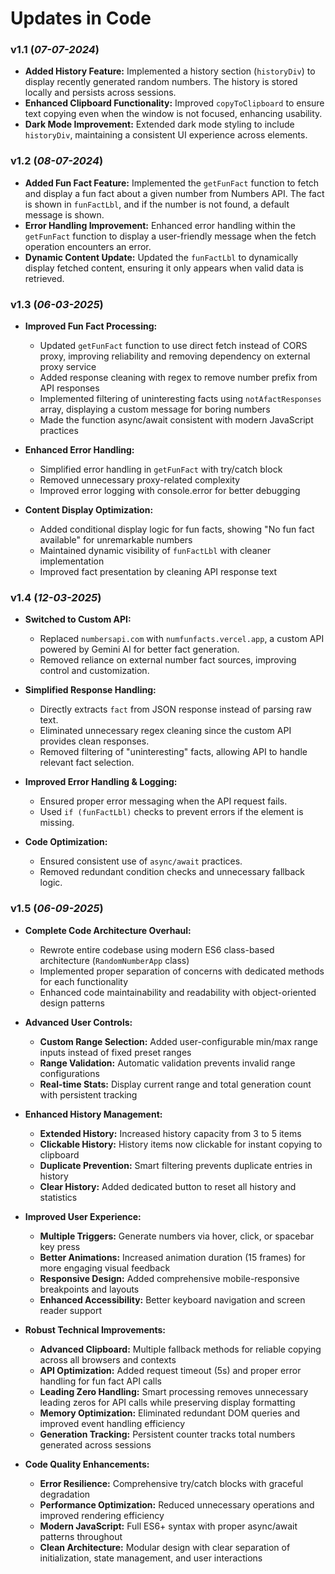 # Updates in Code

### v1.1 (*07-07-2024*)

- **Added History Feature:** Implemented a history section (`historyDiv`) to display recently generated random numbers. The history is stored locally and persists across sessions.
- **Enhanced Clipboard Functionality:** Improved `copyToClipboard` to ensure text copying even when the window is not focused, enhancing usability.
- **Dark Mode Improvement:** Extended dark mode styling to include `historyDiv`, maintaining a consistent UI experience across elements.

### v1.2 (*08-07-2024*) 

- **Added Fun Fact Feature:** Implemented the `getFunFact` function to fetch and display a fun fact about a given number from Numbers API. The fact is shown in `funFactLbl`, and if the number is not found, a default message is shown.
- **Error Handling Improvement:** Enhanced error handling within the `getFunFact` function to display a user-friendly message when the fetch operation encounters an error.
- **Dynamic Content Update:** Updated the `funFactLbl` to dynamically display fetched content, ensuring it only appears when valid data is retrieved.

### v1.3 (*06-03-2025*)

- **Improved Fun Fact Processing:** 
  - Updated `getFunFact` function to use direct fetch instead of CORS proxy, improving reliability and removing dependency on external proxy service
  - Added response cleaning with regex to remove number prefix from API responses
  - Implemented filtering of uninteresting facts using `notAfactResponses` array, displaying a custom message for boring numbers
  - Made the function async/await consistent with modern JavaScript practices

- **Enhanced Error Handling:**
  - Simplified error handling in `getFunFact` with try/catch block
  - Removed unnecessary proxy-related complexity
  - Improved error logging with console.error for better debugging

- **Content Display Optimization:**
  - Added conditional display logic for fun facts, showing "No fun fact available" for unremarkable numbers
  - Maintained dynamic visibility of `funFactLbl` with cleaner implementation
  - Improved fact presentation by cleaning API response text

### v1.4 (*12-03-2025*)  

- **Switched to Custom API:**  
  - Replaced `numbersapi.com` with `numfunfacts.vercel.app`, a custom API powered by Gemini AI for better fact generation.  
  - Removed reliance on external number fact sources, improving control and customization.  

- **Simplified Response Handling:**  
  - Directly extracts `fact` from JSON response instead of parsing raw text.  
  - Eliminated unnecessary regex cleaning since the custom API provides clean responses.  
  - Removed filtering of "uninteresting" facts, allowing API to handle relevant fact selection.  

- **Improved Error Handling & Logging:**   
  - Ensured proper error messaging when the API request fails.  
  - Used `if (funFactLbl)` checks to prevent errors if the element is missing.  

- **Code Optimization:**  
  - Ensured consistent use of `async/await` practices.  
  - Removed redundant condition checks and unnecessary fallback logic.

### v1.5 (*06-09-2025*) 

- **Complete Code Architecture Overhaul:**
  - Rewrote entire codebase using modern ES6 class-based architecture (`RandomNumberApp` class)
  - Implemented proper separation of concerns with dedicated methods for each functionality
  - Enhanced code maintainability and readability with object-oriented design patterns

- **Advanced User Controls:**
  - **Custom Range Selection:** Added user-configurable min/max range inputs instead of fixed preset ranges
  - **Range Validation:** Automatic validation prevents invalid range configurations
  - **Real-time Stats:** Display current range and total generation count with persistent tracking

- **Enhanced History Management:**
  - **Extended History:** Increased history capacity from 3 to 5 items
  - **Clickable History:** History items now clickable for instant copying to clipboard
  - **Duplicate Prevention:** Smart filtering prevents duplicate entries in history
  - **Clear History:** Added dedicated button to reset all history and statistics

- **Improved User Experience:**
  - **Multiple Triggers:** Generate numbers via hover, click, or spacebar key press
  - **Better Animations:** Increased animation duration (15 frames) for more engaging visual feedback
  - **Responsive Design:** Added comprehensive mobile-responsive breakpoints and layouts
  - **Enhanced Accessibility:** Better keyboard navigation and screen reader support

- **Robust Technical Improvements:**
  - **Advanced Clipboard:** Multiple fallback methods for reliable copying across all browsers and contexts
  - **API Optimization:** Added request timeout (5s) and proper error handling for fun fact API calls
  - **Leading Zero Handling:** Smart processing removes unnecessary leading zeros for API calls while preserving display formatting
  - **Memory Optimization:** Eliminated redundant DOM queries and improved event handling efficiency
  - **Generation Tracking:** Persistent counter tracks total numbers generated across sessions

- **Code Quality Enhancements:**
  - **Error Resilience:** Comprehensive try/catch blocks with graceful degradation
  - **Performance Optimization:** Reduced unnecessary operations and improved rendering efficiency  
  - **Modern JavaScript:** Full ES6+ syntax with proper async/await patterns throughout
  - **Clean Architecture:** Modular design with clear separation of initialization, state management, and user interactions